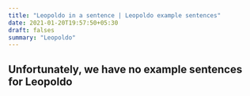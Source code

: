 ```yaml
---
title: "Leopoldo in a sentence | Leopoldo example sentences"
date: 2021-01-20T19:57:50+05:30
draft: falses
summary: "Leopoldo"
---
```

## Unfortunately, we have no example sentences for Leopoldo                 
